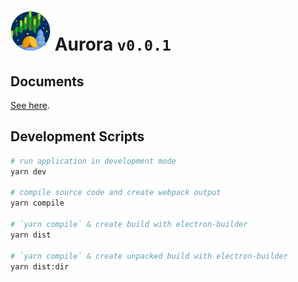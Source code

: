 # ![](./resources/icons/64x64.png) Aurora `v0.0.1`


## Documents

[See here](https://aguang-xyz.github.io/aurora/).

## Development Scripts

```bash
# run application in development mode
yarn dev

# compile source code and create webpack output
yarn compile

# `yarn compile` & create build with electron-builder
yarn dist   

# `yarn compile` & create unpacked build with electron-builder
yarn dist:dir
```

